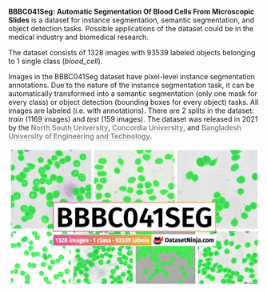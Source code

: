 **BBBC041Seg: Automatic Segmentation Of Blood Cells From Microscopic Slides** is a dataset for instance segmentation, semantic segmentation, and object detection tasks. Possible applications of the dataset could be in the medical industry and biomedical research. 

The dataset consists of 1328 images with 93539 labeled objects belonging to 1 single class (*blood_cell*).

Images in the BBBC041Seg dataset have pixel-level instance segmentation annotations. Due to the nature of the instance segmentation task, it can be automatically transformed into a semantic segmentation (only one mask for every class) or object detection (bounding boxes for every object) tasks. All images are labeled (i.e. with annotations). There are 2 splits in the dataset: *train* (1169 images) and *test* (159 images). The dataset was released in 2021 by the <span style="font-weight: 600; color: grey; border-bottom: 1px dashed #d3d3d3;">North South University</span>, <span style="font-weight: 600; color: grey; border-bottom: 1px dashed #d3d3d3;">Concordia University</span>, and <span style="font-weight: 600; color: grey; border-bottom: 1px dashed #d3d3d3;">Bangladesh University of Engineering and Technology</span>.

<img src="https://github.com/dataset-ninja/blood-cell-segmentation/raw/main/visualizations/poster.png">
